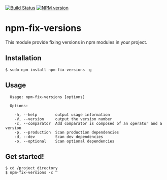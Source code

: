 [![Build Status](https://travis-ci.org/biggora/caminte.png?branch=master)](https://travis-ci.org/biggora/npm-fix-versions)
[![NPM version](https://badge.fury.io/js/caminte.png)](http://badge.fury.io/js/npm-fix-versions)
# npm-fix-versions

This module provide fixing versions in npm modules in your project.

## Installation

```
$ sudo npm install npm-fix-versions -g
```

## Usage
```
  Usage: npm-fix-versions [options]

  Options:

    -h, --help        output usage information
    -V, --version     output the version number
    -c, --comparator  Add comparator is composed of an operator and a version
    -p, --production  Scan production dependencies
    -d, --dev         Scan dev dependencies
    -o, --optional    Scan optional dependencies
```

## Get started!

```
$ cd /project_directory
$ npm-fix-versions -c ^
```



